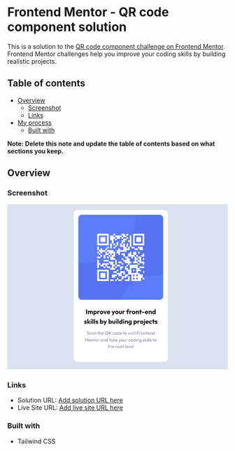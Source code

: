 # Frontend Mentor - QR code component solution

This is a solution to the [QR code component challenge on Frontend Mentor](https://www.frontendmentor.io/challenges/qr-code-component-iux_sIO_H). Frontend Mentor challenges help you improve your coding skills by building realistic projects.  

## Table of contents

- [Overview](#overview)
  - [Screenshot](#screenshot)
  - [Links](#links)
- [My process](#my-process)
  - [Built with](#built-with)

**Note: Delete this note and update the table of contents based on what sections you keep.**

## Overview

### Screenshot

![screenshot](./screenshot.jpg)

### Links

- Solution URL: [Add solution URL here](https://github.com/sofuslund/fm-qr-code-component)
- Live Site URL: [Add live site URL here](https://your-live-site-url.com)

### Built with

- Tailwind CSS
